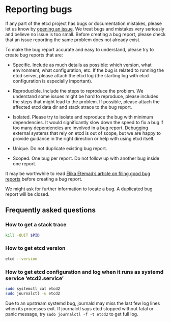 # Reporting bugs

If any part of the etcd project has bugs or documentation mistakes, please let us know by [opening an issue][etcd-issue]. We treat bugs and mistakes very seriously and believe no issue is too small. Before creating a bug report, please check that an issue reporting the same problem does not already exist.

To make the bug report accurate and easy to understand, please try to create bug reports that are:

- Specific. Include as much details as possible: which version, what environment, what configuration, etc. If the bug is related to running the etcd server, please attach the etcd log (the starting log with etcd configuration is especially important).

- Reproducible. Include the steps to reproduce the problem. We understand some issues might be hard to reproduce, please includes the steps that might lead to the problem. If possible, please attach the affected etcd data dir and stack strace to the bug report.

- Isolated. Please try to isolate and reproduce the bug with minimum dependencies. It would significantly slow down the speed to fix a bug if too many dependencies are involved in a bug report. Debugging external systems that rely on etcd is out of scope, but we are happy to provide guidance in the right direction or help with using etcd itself.

- Unique. Do not duplicate existing bug report.

- Scoped. One bug per report. Do not follow up with another bug inside one report.

It may be worthwhile to read [Elika Etemad’s article on filing good bug reports][filing-good-bugs] before creating a bug report.

We might ask for further information to locate a bug. A duplicated bug report will be closed.

## Frequently asked questions

### How to get a stack trace

``` bash
kill -QUIT $PID
```

### How to get etcd version

``` bash
etcd --version
```

### How to get etcd configuration and log when it runs as systemd service ‘etcd2.service’

``` bash
sudo systemctl cat etcd2
sudo journalctl -u etcd2
```

Due to an upstream systemd bug, journald may miss the last few log lines when its processes exit. If journalctl says etcd stopped without fatal or panic message, try `sudo journalctl -f -t etcd2` to get full log.

[etcd-issue]: https://go.etcd.io/etcd/issues/new
[filing-good-bugs]: http://fantasai.inkedblade.net/style/talks/filing-good-bugs/
